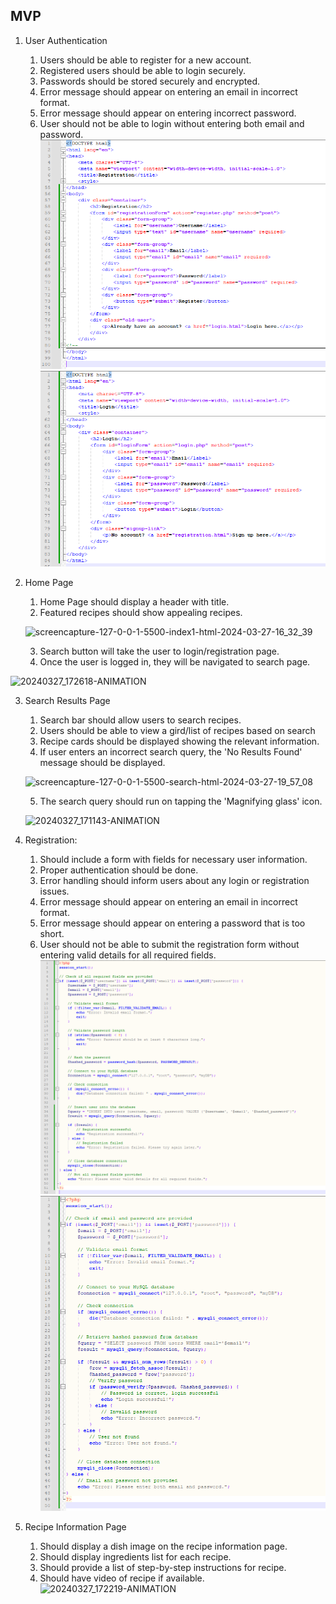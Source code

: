 

      
## MVP

   1. User Authentication
        1. Users should be able to register for a new account.
        2. Registered users should be able to login securely.
        3. Passwords should be stored securely and encrypted.
        4. Error message should appear on entering an email in incorrect format.
        5. Error message should appear on entering incorrect password.
        6. User should not be able to login without entering both email and password.
      ![registrationHtmlCode](https://github.com/CookbookCompass/webweavers/blob/main/Code/img/registrationHtmlCode.png?raw=true)
      ![loginHtmlCode](https://github.com/CookbookCompass/webweavers/blob/main/Code/img/loginHtmlCode.png?raw=true)

   2. Home Page
        1. Home Page should display a header with title.
        2. Featured recipes should show appealing recipes.
      
      ![screencapture-127-0-0-1-5500-index1-html-2024-03-27-16_32_39](https://github.com/CookbookCompass/webweavers/assets/46927935/80a0c908-a719-4744-b4c1-b6e2b4144daa)

        3. Search button will take the user to login/registration page.
        4. Once the user is logged in, they will be navigated to search page.

   ![20240327_172618-ANIMATION](https://github.com/CookbookCompass/webweavers/assets/46927935/88aab467-967f-4622-97e6-118db8c31174)


 

   3. Search Results Page
        1. Search bar should allow users to search recipes.
        2. Users should be able to view a gird/list of recipes based on search
        3. Recipe cards should be displayed showing the relevant information.
        4. If user enters an incorrect search query, the 'No Results Found' message should be displayed.

      ![screencapture-127-0-0-1-5500-search-html-2024-03-27-19_57_08](https://github.com/CookbookCompass/webweavers/assets/149122197/abd8878d-182f-4fc0-ba5c-a724c79a8a7f)

        5. The search query should run on tapping the 'Magnifying glass' icon.

      ![20240327_171143-ANIMATION](https://github.com/CookbookCompass/webweavers/assets/46927935/a3976194-71f9-4a55-bf54-8bfa951a6449)


   4.  Registration:
        1. Should include a form with fields for necessary user information.
        2. Proper authentication should be done.
        3. Error handling should inform users about any login or registration issues.
        4. Error message should appear on entering an email in incorrect format.
        5. Error message should appear on entering a password that is too short.
        6. User should not be able to submit the registration form without entering valid details for all required fields.
      ![registrationPhpCode](https://github.com/CookbookCompass/webweavers/blob/main/Code/img/registrationPhpCode.png?raw=true)
      ![loginPhpCode](https://github.com/CookbookCompass/webweavers/blob/main/Code/img/loginPhpCode.png?raw=true)
       
   5. Recipe Information Page
        1. Should display a dish image on the recipe information page.
        2. Should display ingredients list for each recipe.
        3. Should provide a list of step-by-step instructions for recipe.
        4. Should have video of recipe if available.
   ![20240327_172219-ANIMATION](https://github.com/CookbookCompass/webweavers/assets/46927935/65f3ed07-654b-46ed-8c87-249cfd6b09f7)


  
        


